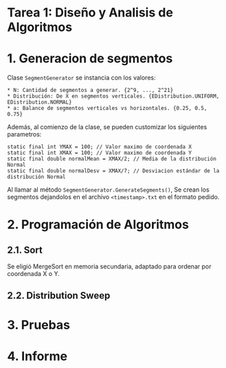 # Tarea 1: Diseño y Analisis de Algoritmos

# 1. Generacion de segmentos
Clase ```SegmentGenerator``` se instancia con los valores:

	* N: Cantidad de segmentos a generar. {2^9, ..., 2^21}
	* Distribución: De X en segmentos verticales. {EDistribution.UNIFORM, EDistribution.NORMAL}
	* a: Balance de segmentos verticales vs horizontales. {0.25, 0.5, 0.75}

Además, al comienzo de la clase, se pueden customizar los siguientes parametros:

	static final int YMAX = 100; // Valor maximo de coordenada X
    static final int XMAX = 100; // Valor maximo de coordenada Y
	static final double normalMean = XMAX/2; // Media de la distribución Normal
	static final double normalDesv = XMAX/7; // Desviacion estándar de la distribución Normal


Al llamar al método ```SegmentGenerator.GenerateSegments()```, Se crean los segmentos dejandolos en el archivo ```<timestamp>.txt``` en el formato pedido.

	
	
# 2. Programación de Algoritmos
## 2.1. Sort
Se eligió MergeSort en memoria secundaria, adaptado para ordenar por coordenada X o Y.
## 2.2. Distribution Sweep
# 3. Pruebas
# 4. Informe